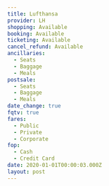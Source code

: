 ```yaml
---
title: Lufthansa
provider: LH
shopping: Available
booking: Available
ticketing: Available
cancel_refund: Available
ancillaries:
  - Seats
  - Baggage
  - Meals
postsale:
  - Seats
  - Baggage
  - Meals
date_change: true
fqtv: true
fares:
  - Public
  - Private
  - Corporate
fop:
  - Cash
  - Credit Card
date: 2020-01-01T00:00:03.000Z
layout: post
---
```

